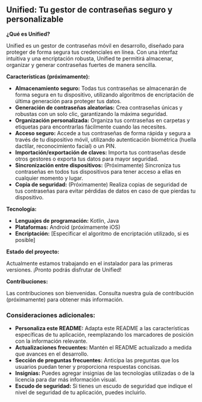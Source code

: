 ## Unified: Tu gestor de contraseñas seguro y personalizable

**¿Qué es Unified?**

Unified es un gestor de contraseñas móvil en desarrollo, diseñado para proteger de forma segura tus credenciales en línea. Con una interfaz intuitiva y una encriptación robusta, Unified te permitirá almacenar, organizar y generar contraseñas fuertes de manera sencilla.

**Características (próximamente):**

* **Almacenamiento seguro:** Todas tus contraseñas se almacenarán de forma segura en tu dispositivo, utilizando algoritmos de encriptación de última generación para proteger tus datos.
* **Generación de contraseñas aleatorias:** Crea contraseñas únicas y robustas con un solo clic, garantizando la máxima seguridad.
* **Organización personalizada:** Organiza tus contraseñas en carpetas y etiquetas para encontrarlas fácilmente cuando las necesites.
* **Acceso seguro:** Accede a tus contraseñas de forma rápida y segura a través de tu dispositivo móvil, utilizando autenticación biométrica (huella dactilar, reconocimiento facial) o un PIN.
* **Importación/exportación de claves:** Importa tus contraseñas desde otros gestores o exporta tus datos para mayor seguridad.
* **Sincronización entre dispositivos:** (Próximamente) Sincroniza tus contraseñas en todos tus dispositivos para tener acceso a ellas en cualquier momento y lugar. 
* **Copia de seguridad:** (Próximamente) Realiza copias de seguridad de tus contraseñas para evitar pérdidas de datos en caso de que pierdas tu dispositivo.

**Tecnología:**

* **Lenguajes de programación:** Kotlin, Java
* **Plataformas:** Android (próximamente iOS)
* **Encriptación:** [Especificar el algoritmo de encriptación utilizado, si es posible]

**Estado del proyecto:**

Actualmente estamos trabajando en el instalador para las primeras versiones. ¡Pronto podrás disfrutar de Unified!

**Contribuciones:**

Las contribuciones son bienvenidas. Consulta nuestra guía de contribución (próximamente) para obtener más información.





### **Consideraciones adicionales:**

* **Personaliza este README:** Adapta este README a las características específicas de tu aplicación, reemplazando los marcadores de posición con la información relevante.
* **Actualizaciones frecuentes:** Mantén el README actualizado a medida que avances en el desarrollo.
* **Sección de preguntas frecuentes:** Anticipa las preguntas que los usuarios puedan tener y proporciona respuestas concisas.
* **Insignias:** Puedes agregar insignias de las tecnologías utilizadas o de la licencia para dar más información visual.
* **Escudo de seguridad:** Si tienes un escudo de seguridad que indique el nivel de seguridad de tu aplicación, puedes incluirlo.
